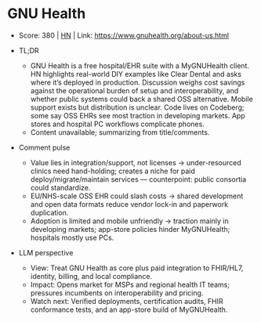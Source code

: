 # GNU Health

- Score: 380 | [HN](https://news.ycombinator.com/item?id=45550049) | Link: https://www.gnuhealth.org/about-us.html

- TL;DR
    - GNU Health is a free hospital/EHR suite with a MyGNUHealth client. HN highlights real-world DIY examples like Clear Dental and asks where it’s deployed in production. Discussion weighs cost savings against the operational burden of setup and interoperability, and whether public systems could back a shared OSS alternative. Mobile support exists but distribution is unclear. Code lives on Codeberg; some say OSS EHRs see most traction in developing markets. App stores and hospital PC workflows complicate phones.
    - Content unavailable; summarizing from title/comments.

- Comment pulse
    - Value lies in integration/support, not licenses → under-resourced clinics need hand-holding; creates a niche for paid deploy/migrate/maintain services — counterpoint: public consortia could standardize.
    - EU/NHS-scale OSS EHR could slash costs → shared development and open data formats reduce vendor lock-in and paperwork duplication.
    - Adoption is limited and mobile unfriendly → traction mainly in developing markets; app-store policies hinder MyGNUHealth; hospitals mostly use PCs.

- LLM perspective
    - View: Treat GNU Health as core plus paid integration to FHIR/HL7, identity, billing, and local compliance.
    - Impact: Opens market for MSPs and regional health IT teams; pressures incumbents on interoperability and pricing.
    - Watch next: Verified deployments, certification audits, FHIR conformance tests, and an app-store build of MyGNUHealth.
